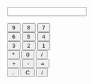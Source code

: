 <!DOCTYPE html>
<html>
<head>
	<title>Javascript calculator</title>
</head>
<body>
	<form name="forms">
		<input type="text" READONLY name="form" id="demo"><br><br>
		<input type="button" name=" 9 " value=" 9 " onclick="forms.form.value  += '9'">
		<input type="button" name=" 8 " value=" 8 " onclick="forms.form.value  += '8'">
		<input type="button" name=" 7 " value=" 7 " onclick="forms.form.value  += '7'">
		<br>
		<input type="button" name=" 6 " value=" 6 " onclick="forms.form.value  += '6'">
		<input type="button" name=" 5 " value=" 5 " onclick="forms.form.value  += '5'">
		<input type="button" name=" 4 " value=" 4 " onclick="forms.form.value  += '4'">
        <br>
		<input type="button" name=" 3 " value=" 3 " onclick="forms.form.value  += '3'">
		<input type="button" name=" 2 " value=" 2 " onclick="forms.form.value  += '2'">
		<input type="button" name=" 1 " value=" 1 " onclick="forms.form.value  += '1'">
        <br>
		<input type="button" name=" * " value=" * " onclick="forms.form.value  += '*'">
		<input type="button" name=" 0 " value=" 0 " onclick="forms.form.value  += '0'">
		<input type="button" name=" / " value=" / " onclick="forms.form.value  += '/'">
		<br>
		<input type="button" name=" + " value=" + " onclick="forms.form.value  += '+'">
		<input type="button" name=" - " value=" - " onclick="forms.form.value  += '-'">
		<input type="button" name=" = " value=" = " onclick="calculate()">
		<br>
		<input type="button" name=" . " value=" . " onclick="forms.form.value  += '.'">
		<input type="button" name=" c " value=" C " onclick="myFunction()">
		<input type="button" name=" / " value=" / " onclick="forms.form.value  += '/'">
		<script type="text/javascript">
			function myFunction() {
				str = document.getElementById("demo").value;				
				forms.form.value = str.substring(0, str.length - 1);
			}
             function getAllIndexes(arr, val)  {
                var indexes = [];
                for(i = 0; i < arr.length; i++){
                if (arr[i] === '/')
                indexes.push(i);
                
            }return indexes;
            }
            function getAllIndexes1(arr, val)  {
                var indexes1 = [];
                for(i = 0; i < arr.length; i++){
                if (arr[i] === '*')
                indexes1.push(i);
                
            }return indexes1;
            }
            function getAllIndexes2(arr, val)  {
                var indexes2 = [];
                for(i = 0; i < arr.length; i++){
                if (arr[i] === '+')
                indexes2.push(i);
                
            }return indexes2;
            }
            function getAllIndexes3(arr, val)  {
                var indexes3 = [];
                for(i = 0; i < arr.length; i++){
                if (arr[i] === '-')
                indexes3.push(i);
                
            }return indexes3;
            }
            function divide(arr1, arr2) {

                var arr3 = [];
                for (i = 0; i < arr2.length; i++) {
                    arr3.push(parseFloat(arr1[arr2[i]-1]) / parseFloat(arr1[arr2[i]+1]));
                }
                 return arr3;
                
            }
            function multiply(arr1, arr2) {

                var arr3 = [];
                for (i = 0; i < arr2.length; i++) {
                    arr3.push(parseFloat(arr1[arr2[i]-1]) * parseFloat(arr1[arr2[i]+1]));
                }
                 return arr3;
                
            }
            function add(arr1, arr2) {

                var arr3 = [];
                for (i = 0; i < arr2.length; i++) {
                    arr3.push(parseFloat(arr1[arr2[i]-1]) + parseFloat(arr1[arr2[i]+1]));
                }
                 return arr3;
                
            }
            function subtract(arr1, arr2) {

                var arr3 = [];
                for (i = 0; i < arr2.length; i++) {
                    arr3.push(parseFloat(arr1[arr2[i]-1]) - parseFloat(arr1[arr2[i]+1]));
                }
                 return arr3;
                
            }
			function calculate() {
				var x = document.getElementById("demo").value;
				var inputarr = x.split(/(\d+\.?\d*)/);               
                var indexes = getAllIndexes(inputarr, "/");
                console.log(inputarr);
                console.log(indexes);
                function replace_divide_elements(n1, n2, n3)
                 {for (var i = 0; i < n2.length; i++) {
                    n1.splice(n1.indexOf('/')-1, 3, n3[i]);
                }
                
            }
                var q = divide(inputarr, indexes);
                var e = replace_divide_elements(inputarr, indexes, q);
                console.log(e);
                console.log(q);
                console.log(inputarr);
                var indexes1 = getAllIndexes1(inputarr, "*");
                function replace_multiply_elements(n1, n2, n3)
                 {for (var i = 0; i < n2.length; i++) {
                    n1.splice(n1.indexOf('*')-1, 3, n3[i]);
                }
                
            }
                var q1 = multiply(inputarr, indexes1);
                var e1 = replace_multiply_elements(inputarr, indexes1, q1);
                console.log(q1);
                console.log(e1);
                var indexes2 = getAllIndexes2(inputarr, "+");
                function replace_addition_elements(n1, n2, n3)
                 {for (var i = 0; i < n2.length; i++) {
                    n1.splice(n1.indexOf('+')-1, 3, n3[i]);
                }
                
            }
                var q2 = add(inputarr, indexes2);
                var e2 = replace_addition_elements(inputarr, indexes2, q2);
                console.log(q2);
                console.log(e2);
                var indexes3 =getAllIndexes3(inputarr, "-");
                function replace_sub_elements(n1, n2, n3)
                 {for (var i = 0; i < n2.length; i++) {
                    n1.splice(n1.indexOf('-')-1, 3, n3[i]);
                }
                
            }     
                var q3 = subtract(inputarr, indexes3);
                var e3 = replace_sub_elements(inputarr, indexes3, q3);
                console.log(q3);
                console.log(e3);  
                forms.form.value = inputarr[1];
                
                }

		</script>	

	</form>
</body>
</html>




